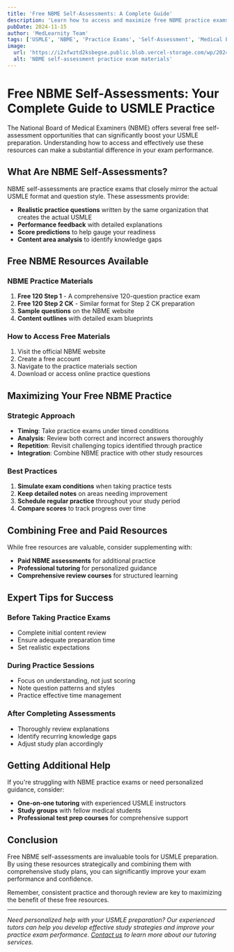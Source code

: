 ```yaml
---
title: 'Free NBME Self-Assessments: A Complete Guide'
description: 'Learn how to access and maximize free NBME practice exams and self-assessments for USMLE Step 1 and Step 2 CK preparation.'
pubDate: 2024-11-15
author: 'MedLearnity Team'
tags: ['USMLE', 'NBME', 'Practice Exams', 'Self-Assessment', 'Medical Education']
image:
  url: 'https://i2xfwztd2ksbegse.public.blob.vercel-storage.com/wp/2024/11/usmle-practice-exam-guide.jpg'
  alt: 'NBME self-assessment practice exam materials'
---
```


# Free NBME Self-Assessments: Your Complete Guide to USMLE Practice

The National Board of Medical Examiners (NBME) offers several free self-assessment opportunities that can significantly boost your USMLE preparation. Understanding how to access and effectively use these resources can make a substantial difference in your exam performance.

## What Are NBME Self-Assessments?

NBME self-assessments are practice exams that closely mirror the actual USMLE format and question style. These assessments provide:

- **Realistic practice questions** written by the same organization that creates the actual USMLE
- **Performance feedback** with detailed explanations
- **Score predictions** to help gauge your readiness
- **Content area analysis** to identify knowledge gaps

## Free NBME Resources Available

### NBME Practice Materials

1. **Free 120 Step 1** - A comprehensive 120-question practice exam
2. **Free 120 Step 2 CK** - Similar format for Step 2 CK preparation
3. **Sample questions** on the NBME website
4. **Content outlines** with detailed exam blueprints

### How to Access Free Materials

1. Visit the official NBME website
2. Create a free account
3. Navigate to the practice materials section
4. Download or access online practice questions

## Maximizing Your Free NBME Practice

### Strategic Approach

- **Timing**: Take practice exams under timed conditions
- **Analysis**: Review both correct and incorrect answers thoroughly
- **Repetition**: Revisit challenging topics identified through practice
- **Integration**: Combine NBME practice with other study resources

### Best Practices

1. **Simulate exam conditions** when taking practice tests
2. **Keep detailed notes** on areas needing improvement
3. **Schedule regular practice** throughout your study period
4. **Compare scores** to track progress over time

## Combining Free and Paid Resources

While free resources are valuable, consider supplementing with:

- **Paid NBME assessments** for additional practice
- **Professional tutoring** for personalized guidance
- **Comprehensive review courses** for structured learning

## Expert Tips for Success

### Before Taking Practice Exams

- Complete initial content review
- Ensure adequate preparation time
- Set realistic expectations

### During Practice Sessions

- Focus on understanding, not just scoring
- Note question patterns and styles
- Practice effective time management

### After Completing Assessments

- Thoroughly review explanations
- Identify recurring knowledge gaps
- Adjust study plan accordingly

## Getting Additional Help

If you're struggling with NBME practice exams or need personalized guidance, consider:

- **One-on-one tutoring** with experienced USMLE instructors
- **Study groups** with fellow medical students
- **Professional test prep courses** for comprehensive support

## Conclusion

Free NBME self-assessments are invaluable tools for USMLE preparation. By using these resources strategically and combining them with comprehensive study plans, you can significantly improve your exam performance and confidence.

Remember, consistent practice and thorough review are key to maximizing the benefit of these free resources.

---

_Need personalized help with your USMLE preparation? Our experienced tutors can help you develop effective study strategies and improve your practice exam performance. [Contact us](/contact) to learn more about our tutoring services._
